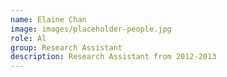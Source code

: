 ```yaml
---
name: Elaine Chan
image: images/placeholder-people.jpg
role: Al
group: Research Assistant
description: Research Assistant from 2012-2013
---
```

